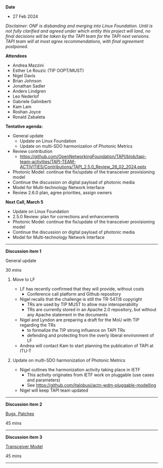 **Date**
- 27 Feb 2024

_Disclaimer:_
_ONF is disbanding and merging into Linux Foundation._
_Until is not fully clarified and agreed under which entity this project will land,_
_no final decisions will be taken by the TAPI team for the TAPI next versions._
_TAPI team will at most agree recommendations, with final agreement postponed._

**Attendees**
- Andrea Mazzini
- Esther Le Rouzic (TIP OOPT/MUST)
- Nigel Davis
- Brian Johnson
- Jonathan Sadler
- Anders Lindgren
- Leo Nederlof
- Gabriele Galimberti
- Kam Lam
- Roshan Joyce
- Ronald Zabaleta


**Tentative agenda:**

- General update
  + Update on Linux Foundation
  + Update on multi-SDO harmonization of Photonic Metrics
- Review contribution
  + https://github.com/OpenNetworkingFoundation/TAPI/blob/tapi-team-activities/TAPI-TEAM-ACTIVITIES/Contributions/TAPI_2.5.0_Review_26_02_2024.pptx
- Photonic Model: continue the fix/update of the transceiver provisioning model
- Continue the discussion on digital payload of photonic media
- Model for Multi-technology Network Interface
- Review 2.6.0 plan, agree priorities, assign owners


**Next Call, March 5**

- Update on Linux Foundation
- 2.5.0 Review: plan for corrections and enhancements
- Photonic Model: continue the fix/update of the transceiver provisioning model
- Continue the discussion on digital payload of photonic media
- Model for Multi-technology Network Interface

-------------------------------------------------------------------------------------
**Discussion item 1**

General update

30 mins

1) Move to LF
   + LF has recently confirmed that they will provide, without costs
     - Conference call platform and Github repository
   + Nigel recalls that the challenge is still the TR-547/8 copyright
     - TRs are used by TIP MUST to allow max interoperability
     - TRs are currently stored in an Apache 2.0 repository, but without any Apache statement in the documents
   + Nigel and Lyndon are preparing a draft for the MoU with TIP regarding the TRs
     - to formalize the TIP strong influence on TAPI TRs
     - defending and protecting from the overly liberal environment of LF
   + Andrea will contact Kam to start planning the publication of TAPI at ITU-T

2) Update on multi-SDO harmonization of Photonic Metrics
   + Nigel outlines the harmonization activity taking place in IETF
     - This activity originates from IETF work on pluggable (use cases and parameters)
     - See https://github.com/italobusi/actn-wdm-pluggable-modelling
   + Nigel will keep TAPI team updated


-------------------------------------------------------------------------------------
**Discussion item 2**

[Bugs, Patches](https://github.com/Open-Network-Models-and-Interfaces-ONMI/TAPI/discussions/579)
 
45 mins

-------------------------------------------------------------------------------------
**Discussion item 3**

[Transceiver Model](https://github.com/Open-Network-Models-and-Interfaces-ONMI/TAPI/discussions/578)

45 mins

-------------------------------------------------------------------------------------